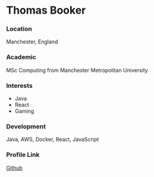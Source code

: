 # Thomas Booker

### Location

Manchester, England

### Academic

MSc Computing from Manchester Metropolitan University

### Interests

- Java
- React
- Gaming

### Development

Java, AWS, Docker, React, JavaScript

### Profile Link

[Github](https://github.com/thomas-booker)
